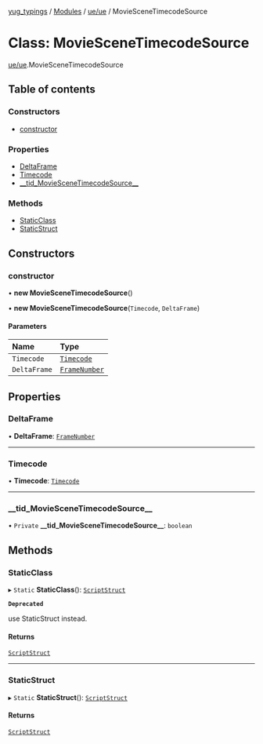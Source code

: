 [yug_typings](../README.md) / [Modules](../modules.md) / [ue/ue](../modules/ue_ue.md) / MovieSceneTimecodeSource

# Class: MovieSceneTimecodeSource

[ue/ue](../modules/ue_ue.md).MovieSceneTimecodeSource

## Table of contents

### Constructors

- [constructor](ue_ue.MovieSceneTimecodeSource.md#constructor)

### Properties

- [DeltaFrame](ue_ue.MovieSceneTimecodeSource.md#deltaframe)
- [Timecode](ue_ue.MovieSceneTimecodeSource.md#timecode)
- [\_\_tid\_MovieSceneTimecodeSource\_\_](ue_ue.MovieSceneTimecodeSource.md#__tid_moviescenetimecodesource__)

### Methods

- [StaticClass](ue_ue.MovieSceneTimecodeSource.md#staticclass)
- [StaticStruct](ue_ue.MovieSceneTimecodeSource.md#staticstruct)

## Constructors

### constructor

• **new MovieSceneTimecodeSource**()

• **new MovieSceneTimecodeSource**(`Timecode`, `DeltaFrame`)

#### Parameters

| Name | Type |
| :------ | :------ |
| `Timecode` | [`Timecode`](ue_ue.Timecode.md) |
| `DeltaFrame` | [`FrameNumber`](ue_ue.FrameNumber.md) |

## Properties

### DeltaFrame

• **DeltaFrame**: [`FrameNumber`](ue_ue.FrameNumber.md)

___

### Timecode

• **Timecode**: [`Timecode`](ue_ue.Timecode.md)

___

### \_\_tid\_MovieSceneTimecodeSource\_\_

• `Private` **\_\_tid\_MovieSceneTimecodeSource\_\_**: `boolean`

## Methods

### StaticClass

▸ `Static` **StaticClass**(): [`ScriptStruct`](ue_ue.ScriptStruct.md)

**`Deprecated`**

use StaticStruct instead.

#### Returns

[`ScriptStruct`](ue_ue.ScriptStruct.md)

___

### StaticStruct

▸ `Static` **StaticStruct**(): [`ScriptStruct`](ue_ue.ScriptStruct.md)

#### Returns

[`ScriptStruct`](ue_ue.ScriptStruct.md)
